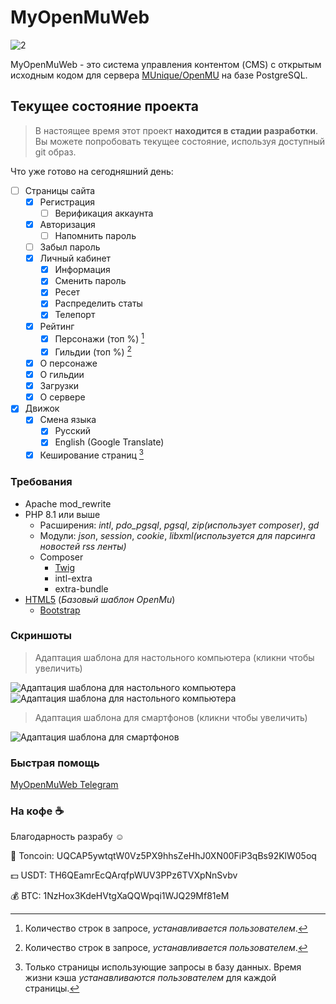 # MyOpenMuWeb
![2](https://i.imgur.com/sz3odHC.png)

MyOpenMuWeb - это система управления контентом (CMS) с открытым исходным кодом для сервера [MUnique/OpenMU](https://github.com/MUnique/OpenMU) на базе PostgreSQL.
## Текущее состояние проекта
> В настоящее время этот проект **находится в стадии разработки**. Вы можете попробовать текущее состояние, используя доступный git образ.

Что уже готово на сегодняшний день:
- [ ] Страницы сайта
  - [x] Регистрация
    - [ ] Верификация аккаунта
  - [x] Авторизация
    - [ ] Напомнить пароль 
  - [ ] Забыл пароль
  - [x] Личный кабинет
    - [x] Информация
    - [x] Сменить пароль
    - [x] Ресет
    - [x] Распределить статы
    - [x] Телепорт
  - [x] Рейтинг
    - [x] Персонажи (топ %) [^1]
    - [x] Гильдии (топ %) [^1]
  - [x] О персонаже
  - [x] О гильдии
  - [x] Загрузки
  - [x] О сервере
- [x] Движок
  - [x] Смена языка
    - [x] Русский
    - [x] English (Google Translate)
  - [x] Кеширование страниц [^2] 

### Требования
- Apache mod_rewrite
- PHP 8.1 или выше
  - Расширения: *intl*, *pdo_pgsql*, *pgsql*, *zip(использует composer)*, *gd*
  - Модули: *json*, *session*, *cookie*, *libxml(используется для парсинга новостей rss ленты)*
  - Composer
    - [Twig](https://twig.symfony.com/)
    - intl-extra
    - extra-bundle
- [HTML5](https://html.spec.whatwg.org/multipage/) (*Базовый шаблон OpenMu*)
  - [Bootstrap](https://getbootstrap.com/)

### Скриншоты
> Адаптация шаблона для настольного компьютера (кликни чтобы увеличить)

![Адаптация шаблона для настольного компьютера](https://i.imgur.com/EYHAUnm.png)
![Адаптация шаблона для настольного компьютера](https://i.imgur.com/hIrQOvz.jpg)
> Адаптация шаблона для смартфонов (кликни чтобы увеличить)

![Адаптация шаблона для смартфонов](https://i.imgur.com/HjOQtzM.jpg)

### Быстрая помощь
[MyOpenMuWeb Telegram](https://t.me/myopenmuweb)

### На кофе :coffee:
Благодарность разрабу :relaxed:

:small_blue_diamond: Toncoin: UQCAP5ywtqtW0Vz5PX9hhsZeHhJ0XN00FiP3qBs92KlW05oq

:dollar: USDT: TH6QEamrEcQArqfpWUV3PPz6TVXpNnSvbv

:moneybag: BTC: 1NzHox3KdeHVtgXaQQWpqi1WJQ29Mf81eM

[^1]: Количество строк в запросе, *устанавливается пользователем*.
[^2]: Только страницы использующие запросы в базу данных. Время жизни кэша *устанавливаются пользователем* для каждой страницы.
